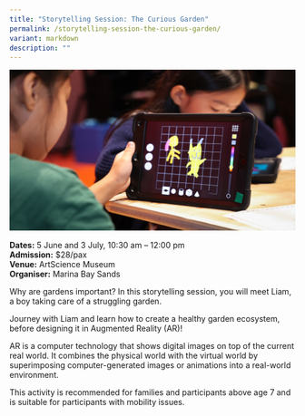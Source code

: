 ```yaml
---
title: "Storytelling Session: The Curious Garden"
permalink: /storytelling-session-the-curious-garden/
variant: markdown
description: ""
---
```

![Storytelling_Session_The_Curious_Garden](/images/Workshop%20&amp;%20Talks/Storytelling_Session_The_Curious_Garden.png)

**Dates:** 5 June and 3 July, 10:30 am – 12:00 pm  <br> 
**Admission:** $28/pax <br> 
**Venue:** ArtScience Museum  <br> 
**Organiser:** Marina Bay Sands  

Why are gardens important? In this storytelling session, you will meet Liam, a boy taking care of a struggling garden.&nbsp;&nbsp;&nbsp;

Journey with Liam and learn how to create a healthy garden ecosystem, before designing it in Augmented Reality (AR)!&nbsp;&nbsp;&nbsp;

AR is a computer technology that shows digital images on top of the current real world. It combines the physical world with the virtual world by superimposing computer-generated images or animations into a real-world environment.&nbsp;

This activity is recommended for families and participants above age 7 and is suitable for participants with mobility issues.
 

<a target="_blank" class="btn-link" href="https://ticket.marinabaysands.com/mbs/booking/ArtScienceWorkshops"><img src="/images/gogreensg_website-32.png"></a> 



<a target="_blank" class="btn-link" href="https://www.marinabaysands.com/museum/events/creative-recharge-holiday-programmes-jun-2024.html"><img src="/images/more-info-btn.png"></a> 

 

<style> 
.btn-link { 
display: none; 
} 

a.btn-link[target="_blank"]:after { 
display: none; 
} 

.btn-link > img { 
width: 100%; 
} 
</style>